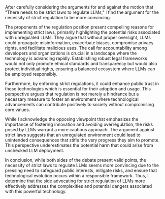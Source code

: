 After carefully considering the arguments for and against the motion that "There needs to be strict laws to regulate LLMs," I find the argument for the necessity of strict regulation to be more convincing. 

The proponents of the regulation position present compelling reasons for implementing strict laws, primarily highlighting the potential risks associated with unregulated LLMs. They argue that without proper oversight, LLMs could propagate misinformation, exacerbate biases, compromise privacy rights, and facilitate malicious uses. The call for accountability among developers and organizations is crucial in a landscape where the technology is advancing rapidly. Establishing robust legal frameworks would not only promote ethical standards and transparency but would also protect individual rights, ensuring a balanced ecosystem where LLMs can be employed responsibly. 

Furthermore, by enforcing strict regulations, it could enhance public trust in these technologies which is essential for their adoption and usage. This perspective argues that regulation is not merely a hindrance but a necessary measure to foster an environment where technological advancements can contribute positively to society without compromising core values. 

While I acknowledge the opposing viewpoint that emphasizes the importance of fostering innovation and avoiding overregulation, the risks posed by LLMs warrant a more cautious approach. The argument against strict laws suggests that an unregulated environment could lead to unintended consequences that stifle the very progress they aim to promote. This perspective underestimates the potential harm that could arise from unchecked LLM deployment.

In conclusion, while both sides of the debate present valid points, the necessity of strict laws to regulate LLMs seems more convincing due to the pressing need to safeguard public interests, mitigate risks, and ensure that technological evolution occurs within a responsible framework. Thus, I determine that the side advocating for strict regulation of LLMs more effectively addresses the complexities and potential dangers associated with this powerful technology.